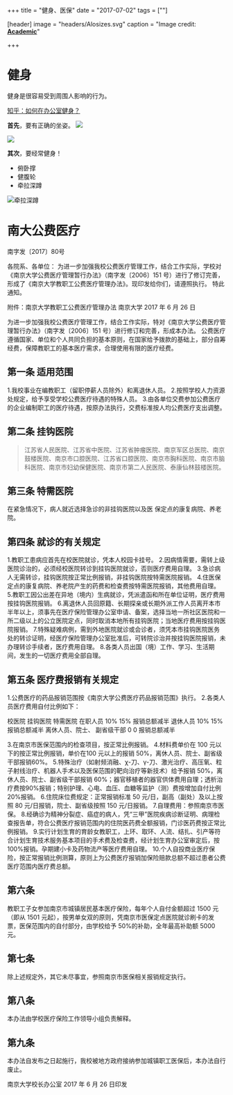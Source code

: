+++
title =  "健身、医保"
date = "2017-07-02"
tags = [""]

[header]
image = "headers/Alosizes.svg"
caption = "Image credit: [**Academic**](https://github.com/gcushen/hugo-academic/)"

+++

# 健身

健身是很容易受到周围人影响的行为。

[知乎：如何在办公室健身？](https://www.zhihu.com/question/263566160/answer/280286489)

**首先**，要有正确的坐姿。
![](http://pic1.zhimg.com/80/v2-046dd38601910a638b24e0dc3a4b7ef1_hd.jpg)

![](http://pic4.zhimg.com/50/v2-8a9e448605bbe9d8cdd2cbe92c443075_hd.gif)

**其次**，要经常健身！

- 俯卧撑
- 健腹轮
- 牵拉深蹲

![牵拉深蹲](http://oaf2qt3yk.bkt.clouddn.com/6ab3006cd0dde5d7ea18ca2fd0f924fb.png)



# 南大公费医疗


南字发〔2017〕80号

各院系、各单位：
为进一步加强我校公费医疗管理工作，结合工作实际，学校对《南京大学公费医疗管理暂行办法》（南字发〔2006〕151 号）进行了修订完善，形成了《南京大学教职工公费医疗管理办法》。现印发给你们，请遵照执行。
特此通知。

附件：南京大学教职工公费医疗管理办法
南京大学
2017 年 6 月 26 日

<!--more-->

为进一步加强我校公费医疗管理工作，结合工作实际，特对《南京大学公费医疗管理暂行办法》（南字发〔2006〕151 号）进行修订和完善，形成本办法。
公费医疗遵循国家、单位和个人共同负担的基本原则，在国家给予拨款的基础上，部分自筹经费，保障教职工的基本医疗需求，合理使用有限的医疗经费。

## 第一条 适用范围
1.我校事业在编教职工（留职停薪人员除外）和离退休人员。
2.按照学校人力资源处规定，给予享受学校公费医疗待遇的特殊人员。
3.由各单位交费参加公费医疗的企业编制职工的医疗待遇，按原办法执行，交费标准按人均公费医疗支出调整。

## 第二条 挂钩医院

> 江苏省人民医院、江苏省中医院、江苏省肿瘤医院、南京军区总医院、南京鼓楼医院、南京市口腔医院、江苏省口腔医院、南京市胸科医院、南京市脑科医院、南京市妇幼保健医院、南京市第二人民医院、泰康仙林鼓楼医院。

## 第三条 特需医院
 在紧急情况下，病人就近选择急诊的非挂钩医院以及医
保定点的康复病院、养老院。

## 第四条 就诊的有关规定
1.教职工患病应首先在校医院就诊，凭本人校园卡挂号。
2.因病情需要，需转上级医院诊治的，必须经校医院转诊到挂钩医院就诊，否则医疗费用自理。
3.急诊病人无需转诊，挂钩医院按正常比例报销，非挂钩医院按特需医院报销。
4.住医保定点的康复病院、养老院产生的药费和检查费按特需医院报销，其他费用自理。
5.教职工因公出差在异地（境内）生病就诊，凭派遣函和所在单位证明，医疗费用按挂钩医院报销。
6.离退休人员回原籍、长期探亲或长期外派工作人员离开本市半年以上，须事先在医疗保险管理办公室申请、备案，选择当地一所社区医院和一所二级以上的公立医院定点，同时取消本地所有挂钩医院；当地医疗费用按挂钩医院报销。
7.特殊疑难病例，需到外地医院就诊或会诊者，须凭本市挂钩医院医务处的转诊证明，经医疗保险管理办公室批准后，可转院诊治并按挂钩医院报销，未办理转诊手续者，医疗费用自理。
8.各类人员出国（境）工作、学习、生活期间，发生的一切医疗费用全部自理。

## 第五条 医疗费报销有关规定

1.公费医疗的药品报销范围按《南京大学公费医疗药品报销范围》执行。
2.各类人员医疗费用自付比例如下：

校医院 挂钩医院 特需医院
在职人员 10% 15% 报销总额减半
退休人员 10% 15% 报销总额减半
离休人员、院士、
副省级干部 0 0 报销总额减半

3.在南京市医保范围内的检查项目，按正常比例报销。
4.材料费单价在 100 元以下的按正常比例报销，单价在100 元以上的报销 50%，离休人员、院士、副省级干部报销60%。
5.特殊治疗（如射频消融、χ-刀、γ-刀、激光治疗、高压氧、粒子射线治疗、机器人手术以及医保范围的靶向治疗等新技术）给予报销 50%，离休人员、院士、副省级干部报销 60%；器官移植者的器官供体费用自理；透析治疗费按90%报销；特别护理、心电、血压、血糖等监护（测）费按增加自付比例 20%报销。
6.住院床位费规定：正常报销标准 50 元/日，副高（副处）及以上按照 80 元/日报销，院士、副省级按照 150 元/日报销。
7.自理费用：参照南京市医保。
8.经确诊为精神分裂症、癌症的病人，凭“三甲”医院疾病诊断证明、病理检查报告单，符合公费医疗报销范围内的住院医药费全额报销，门诊医药费按正常比例报销。
9.实行计划生育的育龄女教职工，上环、取环、人流、结扎、引产等符合计划生育技术服务基本项目的手术费及检查费，经计划生育办公室审定后，按 100%报销。孕期建小卡及药物流产等医疗费用自理。
10.个人自投商业医疗保险，按正常报销比例测算，原则上为公费医疗报销加保险赔款总额不超过患者公费医疗范围内医疗费总额。

## 第六条

教职工子女参加南京市城镇居民基本医疗保险，每年个人自付金额超过 1500 元（即从 1501 元起），按男单女双的原则，凭南京市医保定点医院就诊刷卡的发票，医保范围内的自付部分，由学校给予 50%的补助，全年最高补助额 5000 元。

## 第七条

除上述规定外，其它未尽事宜，参照南京市医保相关报销规定执行。
## 第八条

本办法由学校医疗保险工作领导小组负责解释。
## 第九条

本办法自发布之日起施行，我校被地方政府接纳参加城镇职工医保后，本办法自行废止。

南京大学校长办公室 2017 年 6 月 26 日印发
